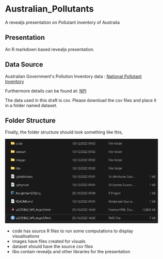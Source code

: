 # Australian_Pollutants

 A revealjs presentation on Pollutant inventory of Australia

## Presentation

An R markdown based revealjs presentation. 

## Data Source

Australian Government's Pollution Inventory data : [National Pollutant Inventory](https://data.gov.au/dataset/ds-dga-043f58e0-a188-4458-b61c-04e5b540aea4/details)

Furthermore details can be found at:  [NPI](https://www.dcceew.gov.au/environment/protection/npi)

The data used in this draft is csv. Please download the csv files and place it in a folder named dataset.


## Folder Structure

Finally, the folder structure should look something like this,

![1670883410046](image/README/1670883410046.png)

* code has source R files to run some computations to display visualisations
* images have files created for visuals
* dataset should have the source csv files
* libs contain revealjs and other libraries for the presentation
